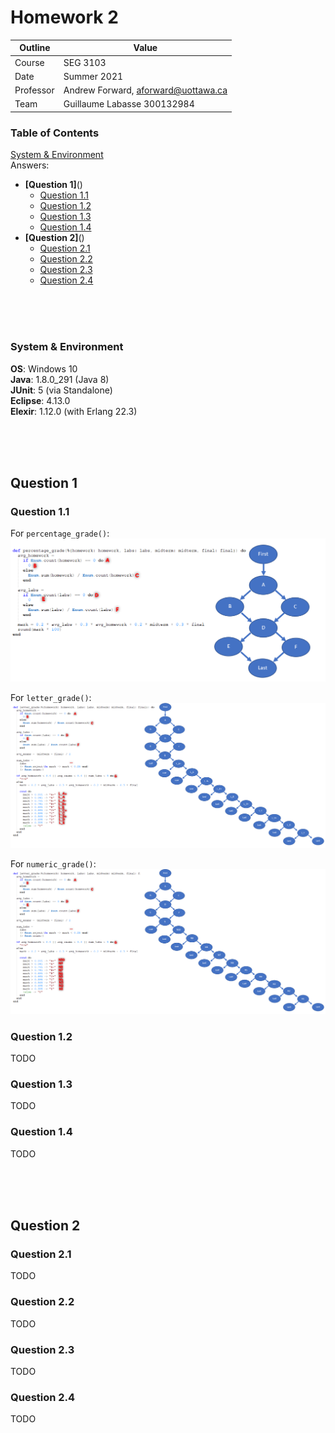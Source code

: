 # Homework 2

| Outline | Value |
| --- | --- |
| Course | SEG 3103 |
| Date | Summer 2021 |
| Professor | Andrew Forward, aforward@uottawa.ca |
| Team | Guillaume Labasse 300132984 |

### Table of Contents  
[System & Environment](#system--environment)  
Answers:
* **[Question 1]**()  
	* [Question 1.1]()
	* [Question 1.2]()
	* [Question 1.3]()
	* [Question 1.4]()
* **[Question 2]**()  
	* [Question 2.1]()
	* [Question 2.2]()
	* [Question 2.3]()
	* [Question 2.4]()

<br><br><br>

### System & Environment

**OS**: Windows 10<br>
**Java**: 1.8.0_291 (Java 8)<br>
**JUnit**: 5 (via Standalone)<br>
**Eclipse**: 4.13.0<br>
**Elexir**: 1.12.0 (with Erlang 22.3)

<br><br><br>

## Question 1

### Question 1.1
For `percentage_grade()`:
![Simplified flowchart, percent_grade](assets/scfg_percent.png)

For `letter_grade()`:
![Simplified flowchart, letter_grade](assets/scfg_letter.png)

For `numeric_grade()`:
![Simplified flowchart, numeric_grade](assets/scfg_numeric.png)

### Question 1.2
TODO

### Question 1.3
TODO

### Question 1.4
TODO

<br><br><br>

## Question 2

### Question 2.1
TODO

### Question 2.2
TODO

### Question 2.3
TODO

### Question 2.4
TODO
